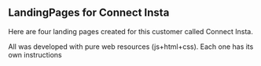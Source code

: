 ## LandingPages for Connect Insta

Here are four landing pages created for this customer called Connect Insta.

All was developed with pure web resources (js+html+css). Each one has its own instructions
